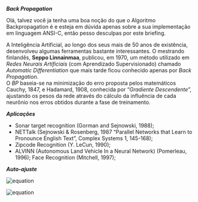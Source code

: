 ***Back Propagation***  
  
Olá, talvez você ja tenha uma boa noção do que o Algoritmo Backpropagation é e esteja em dúvida apenas sobre a sua implementação em linguagem ANSI-C, então pesso desculpas por este briefing.  
  
A Inteligência  Artificial, ao longo dos seus mais de 50 anos de existência, desenvolveu algumas ferramentas bastante interessantes. O mestrando finlandês, **Seppo Linnainmaa**, publicou, em 1970, um método utilizado em _Redes Neurais Artificiais_ (com Aprendizado Supervisionado) chamado _Automatic Differentiation_ que mais tarde ficou conhecido apenas por _Back Propagation_.  
O _BP_ baseia-se na minimização do erro proposta pelos matemáticos Cauchy, 1847, e Hadamard, 1908, conhecida por “_Gradiente Descendente_”, ajustando os pesos da rede através do cálculo da influência de cada neurônio nos erros obtidos durante a fase de treinamento.
    
    
***Aplicações***  
* Sonar target recognition (Gorman and Sejnowski, 1988);
* NETTalk (Sejnowski & Rosenberg, 1987 “Parallel Networks that Learn to Pronounce English Text”, Complex Systems 1, 145-168);
* Zipcode Recognition (Y. LeCun, 1990);
* ALVINN (Autonomous Land Vehicle In a Neural Network) (Pomerleau, 1996);
Face Recognition (Mitchell, 1997);
  
***Auto-ajuste***  

![equation](https://c1.staticflickr.com/5/4401/37034347935_3f95cf17cb_o.gif)  

![equation](https://c1.staticflickr.com/5/4374/36893529131_aa9591fd80_o.gif)
